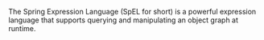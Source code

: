 The Spring Expression Language (SpEL for short) is a powerful expression language 
that supports querying and manipulating an object graph at runtime. 
